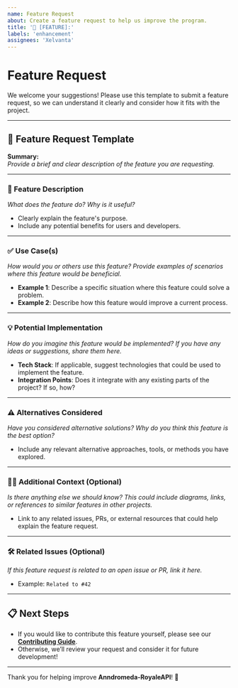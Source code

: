 ```yaml
---
name: Feature Request
about: Create a feature request to help us improve the program.
title: '📝 [FEATURE]:'
labels: 'enhancement'
assignees: 'Xelvanta'
---
```


# Feature Request  

We welcome your suggestions! Please use this template to submit a feature request, so we can understand it clearly and consider how it fits with the project.

---

## 📝 Feature Request Template  

**Summary:**  
*Provide a brief and clear description of the feature you are requesting.*  

---

### 🚀 Feature Description  
*What does the feature do? Why is it useful?*  
- Clearly explain the feature's purpose.  
- Include any potential benefits for users and developers.  

---

### ✅ Use Case(s)  
*How would you or others use this feature? Provide examples of scenarios where this feature would be beneficial.*  
- **Example 1**: Describe a specific situation where this feature could solve a problem.  
- **Example 2**: Describe how this feature would improve a current process.  

---

### 💡 Potential Implementation  
*How do you imagine this feature would be implemented? If you have any ideas or suggestions, share them here.*  
- **Tech Stack**: If applicable, suggest technologies that could be used to implement the feature.  
- **Integration Points**: Does it integrate with any existing parts of the project? If so, how?  

---

### ⚠️ Alternatives Considered  
*Have you considered alternative solutions? Why do you think this feature is the best option?*  
- Include any relevant alternative approaches, tools, or methods you have explored.  

---

### 🧑‍💻 Additional Context (Optional)  
*Is there anything else we should know? This could include diagrams, links, or references to similar features in other projects.*  
- Link to any related issues, PRs, or external resources that could help explain the feature request.  

---

### 🛠 Related Issues (Optional)  
*If this feature request is related to an open issue or PR, link it here.*  
- Example: `Related to #42`

---

## 📋 Next Steps
- If you would like to contribute this feature yourself, please see our **[Contributing Guide](CONTRIBUTING.md)**.
- Otherwise, we’ll review your request and consider it for future development!

---

Thank you for helping improve **Anndromeda-RoyaleAPI**! 🚀
